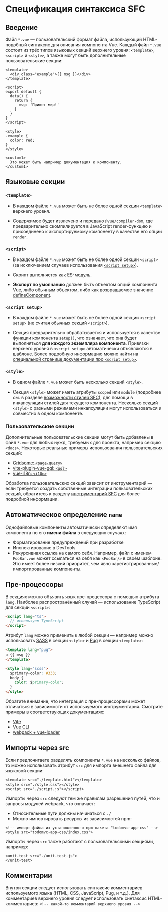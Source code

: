 # Спецификация синтаксиса SFC

## Введение

Файл `*.vue` — пользовательский формат файла, использующий HTML-подобный синтаксис для описания компонента Vue. Каждый файл `*.vue` состоит из трёх типов языковых секций верхнего уровня: `<template>`, `<script>` и `<style>`, а также могут быть дополнительные пользовательские секции:

```vue
<template>
  <div class="example">{{ msg }}</div>
</template>

<script>
export default {
  data() {
    return {
      msg: 'Привет мир!'
    }
  }
}
</script>

<style>
.example {
  color: red;
}
</style>

<custom1>
  Это может быть например документация к компоненту.
</custom1>
```

## Языковые секции

### `<template>`

- В каждом файле `*.vue` может быть не более одной секции `<template>` верхнего уровня.

- Содержимое будет извлечено и передано `@vue/compiler-dom`, где предварительно скомпилируется в JavaScript render-функцию и присоединено к экспортируемому компоненту в качестве его опции `render`.

### `<script>`

- В каждом файле `*.vue` может быть не более одной секции `<script>` (за исключением случаев использования [`<script setup>`](sfc-script-setup.md)).

- Скрипт выполняется как ES-модуль.

- **Экспорт по умолчанию**  должен быть объектом опций компонента Vue, либо обычным объектом, либо как возвращаемое значение [defineComponent](global-api.md#definecomponent).

### `<script setup>`

- В каждом файле `*.vue` может быть не более одной секции `<script setup>` (не считая обычных секций `<script>`).

- Секция предварительно обрабатывается и используется в качестве функции компонента `setup()`, что означает, что она будет выполняться **для каждого экземпляра компонента**. Привязки верхнего уровня в `<script setup>` автоматически объявляются в шаблоне. Более подробную информацию можно найти на [специальной странице документации про `<script setup>`](sfc-script-setup.md).

### `<style>`

- В одном файле `*.vue` может быть несколько секций `<style>`.

- Секция `<style>` может иметь атрибуты `scoped` или `module` (подробнее см. в разделе [возможности стилей SFC](sfc-style.md)), для помощи в инкапсуляции стилей для текущего компонента. Несколько секций `<style>` с разными режимами инкапсуляции могут использоваться и совместно в одном компоненте.

### Пользовательские секции

Дополнительные пользовательские секции могут быть добавлены в файл `*.vue` для любых нужд, требуемых для проекта, например секцию `<docs>`. Некоторые реальные примеры использования пользовательских секций:

- [Gridsome: `<page-query>`](https://gridsome.org/docs/querying-data/)
- [vite-plugin-vue-gql: `<gql>`](https://github.com/wheatjs/vite-plugin-vue-gql)
- [vue-i18n: `<i18n>`](https://github.com/intlify/bundle-tools/tree/main/packages/vite-plugin-vue-i18n#i18n-custom-block)

Обработка пользовательских секций зависит от инструментарий — если требуется создать собственные интеграции пользовательских секций, обратитесь к разделу [инструментарий SFC](sfc-tooling.md#интеграция-пользовательских-блоков) для более подробной информации.

## Автоматическое определение `name`

Однофайловые компоненты автоматически определяют имя компонента по его  **имени файла** в следующих случаях:

- Форматирование предупреждений при разработке
- Инспектирование в DevTools
- Рекурсивная ссылка на самого себя. Например, файл с именем `FooBar.vue` может ссылаться на себя как `<FooBar/>` в своём шаблоне. Это имеет более низкий приоритет, чем явно зарегистрированные/импортированные компоненты.

## Пре-процессоры

В секциях можно объявить язык пре-процессора с помощью атрибута `lang`. Наиболее распространённый случай — использование TypeScript для секции `<script>`:

```html
<script lang="ts">
  // используем TypeScript
</script>
```

Атрибут `lang` можно применить к любой секции — например можно использовать [SASS](https://sass-lang.com/) в секции `<style>` и [Pug](https://pugjs.org/api/getting-started.html) в секции `<template>`:

```html
<template lang="pug">
p {{ msg }}
</template>

<style lang="scss">
  $primary-color: #333;
  body {
    color: $primary-color;
  }
</style>
```

Обратите внимание, что интеграция с пре-процессорами может отличаться в зависимости от используемого инструментария. Смотрите примеры в соответствующих документациях:

- [Vite](https://vitejs.dev/guide/features.html#css-pre-processors)
- [Vue CLI](https://cli.vuejs.org/ru/guide/css.html#%D0%BF%D1%80%D0%B5-%D0%BF%D1%80%D0%BE%D1%86%D0%B5%D1%81%D1%81%D0%BE%D1%80%D1%8B)
- [webpack + vue-loader](https://vue-loader.vuejs.org/ru/guide/pre-processors.html#%D0%B8%D1%81%D0%BF%D0%BEn%D1%8C%D0%B7%D0%BE%D0%B2%D0%B0%D0%BD%D0%B8%D0%B5-%D0%BF%D1%80%D0%B5-%D0%BF%D1%80%D0%BE%D1%86%D0%B5%D1%81%D1%81%D0%BE%D1%80%D0%BE%D0%B2)

## Импорты через src

Если предпочитаете разделять компоненты `*.vue` на несколько файлов, то можно использовать атрибут `src` для импорта внешнего файла для языковой секции:

```vue
<template src="./template.html"></template>
<style src="./style.css"></style>
<script src="./script.js"></script>
```

Импорты через `src` следуют тем же правилам разрешения путей, что и запросы модулей webpack, что означает:

- Относительные пути должны начинаться с `./`
- Можно импортировать ресурсы из зависимостей npm:

```vue
<!-- импорт файла из установленного npm-пакета "todomvc-app-css" -->
<style src="todomvc-app-css/index.css">
```

Импорты через `src` также работают с пользовательскими секциями, например:

```vue
<unit-test src="./unit-test.js">
</unit-test>
```

## Комментарии

Внутри секции следует использовать синтаксис комментариев используемого языка (HTML, CSS, JavaScript, Pug, и т.д.). Для комментариев верхнего уровня следует использовать синтаксис HTML-комментариев: `<!-- какой-то комментарий верхнего уровня -->`
